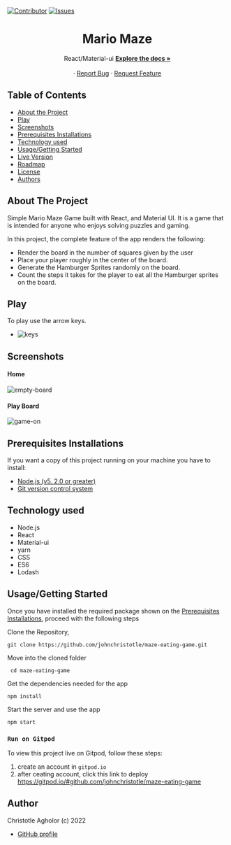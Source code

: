 [![Contributor][contributor-shield]][contributor-url]
[![Issues][issues-shield]][issues-url]
<br />

<p align="center">
  <h1 align="center">Mario Maze </h1>
  <p align="center">
    React/Material-ui
    <a href="https://github.com/johnchristotle/maze-eating-game.git"><strong>Explore the docs »</strong></a>
    <br />
    <br />
    ·
    <a href="https://github.com/johnchristotle/maze-eating-game/issues">Report Bug</a>
    ·
    <a href="https://github.com/johnchristotle/maze-eating-game/issues">Request Feature</a>
  </p>
</p>

<!-- TABLE OF CONTENTS -->

## Table of Contents

- [About the Project](#about-the-project)
- [Play](#Play)
- [Screenshots](#screenshots)
- [Prerequisites Installations](#prerequisites-installations)
- [Technology used](#technology-used)
- [Usage/Getting Started](#how-to-Use)
- [Live Version](#live-version)
- [Roadmap](#roadmap)
- [License](#license)
- [Authors](#authors)

<!-- ABOUT THE PROJECT -->

## About The Project

Simple Mario Maze Game built with React, and Material UI. It is a game that is intended for anyone who enjoys solving puzzles and gaming.

In this project, the complete feature of the app renders the following:

- Render the board in the number of squares given by the user
- Place your player roughly in the center of the board.
- Generate the Hamburger Sprites randomly on the board.
- Count the steps it takes for the player to eat all the Hamburger sprites on the board.

## Play

To play use the arrow keys.

- <img src="./screenshot/keys.png" alt="keys"/>

## Screenshots

#### Home

<img src="./screenshot/entry.jpeg" alt="empty-board"/>

#### Play Board

<img src="./screenshot/entry2.jpeg" alt="game-on"/>

## Prerequisites Installations

<p>If you want a copy of this project running on your machine you have to install:</p>

- <a href="https://nodejs.org/en/">Node.js (v5. 2.0 or greater)</a>
- <a href="https://git-scm.com/downloads">Git version control system</a>

## Technology used

- Node.js
- React
- Material-ui
- yarn
- CSS
- ES6
- Lodash

## Usage/Getting Started

Once you have installed the required package shown on the [Prerequisites Installations](#required-installations), proceed with the following steps

Clone the Repository,

```Shell
git clone https://github.com/johnchristotle/maze-eating-game.git
```

Move into the cloned folder

```Shell
 cd maze-eating-game
```

Get the dependencies needed for the app

```Shell
npm install
```

Start the server and use the app

```Shell
npm start
```

### `Run on Gitpod`

To view this project live on Gitpod, follow these steps:

1. create an account in ``` gitpod.io ```
2. after ceating account, click this link to deploy https://gitpod.io/#github.com/johnchristotle/maze-eating-game

## Author

Christotle Agholor (c) 2022

- [GitHub profile](https://github.com/johnchristotle)

<!-- MARKDOWN LINKS & IMAGES -->
<!-- https://www.markdownguide.org/basic-syntax/#reference-style-links -->

[contributor-shield]: https://img.shields.io/badge/Contributors-1-%2300ff00
[contributor-url]: https://github.com/johnchristotle/maze-eating-game/graphs/contributors
[issues-shield]: https://img.shields.io/badge/issues-0-%2300ff00
[issues-url]: https://github.com/johnchristotle/maze-eating-game/issues/
